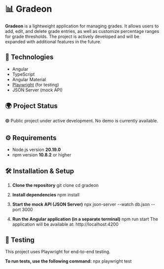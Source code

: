 # 📊 Gradeon

**Gradeon** is a lightweight application for managing grades. It allows users to add, edit, and delete grade entries, as well as customize percentage ranges for grade thresholds. The project is actively developed and will be expanded with additional features in the future.

## 🚀 Technologies

- Angular
- TypeScript
- Angular Material
- [Playwright](https://playwright.dev/) (for testing)
- JSON Server (mock API)

## 🌍 Project Status

🟢 Public project under active development. No demo is currently available.

## ⚙️ Requirements

- Node.js version **20.19.0**
- npm version **10.8.2** or higher

## 🛠️ Installation & Setup

1. **Clone the repository**
  git clone <your-repo-link>
  cd gradeon

2. **Install dependencies**
  npm install

3. **Start the mock API (JSON Server)**
  npx json-server --watch db.json --port 3000

4. **Run the Angular application (in a separate terminal)**
  npm run start
The application will be available at: http://localhost:4200

## 🧪 Testing
This project uses Playwright for end-to-end testing.

**To run tests, use the following command:**
  npx playwright test